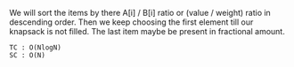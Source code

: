 We will sort the items by there A[i] / B[i] ratio or (value / weight) ratio
in descending order. Then we keep choosing the first element till our knapsack
is not filled. The last item maybe be present in fractional amount.

    TC : O(NlogN)
    SC : O(N)